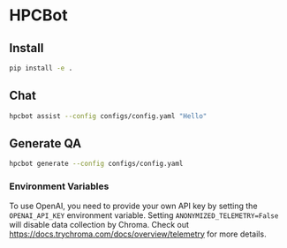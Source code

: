 # HPCBot

## Install

```bash
pip install -e .
```

## Chat

```bash
hpcbot assist --config configs/config.yaml "Hello"
```

## Generate QA

```bash
hpcbot generate --config configs/config.yaml
```

### Environment Variables
To use OpenAI, you need to provide your own API key by setting the `OPENAI_API_KEY` environment variable.
Setting `ANONYMIZED_TELEMETRY=False` will disable data collection by Chroma. Check out https://docs.trychroma.com/docs/overview/telemetry for more details.

